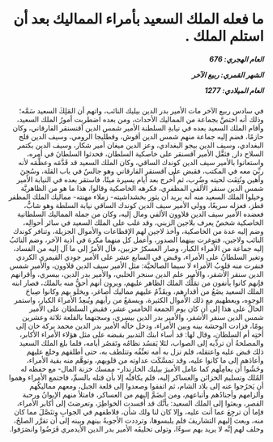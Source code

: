 <h1 dir="rtl">ما فعله الملك السعيد بأمراء المماليك بعد أن استلم الملك .</h1>

<h5 dir="rtl">العام الهجري:  676

الشهر القمري: ربيع الآخر

العام الميلادي: 1277</h5>

<p dir="rtl">في سادس ربيع الآخر مات الأمير بدر الدين بيليك النائب، واتهم أن المَلِكَ السعيد سَمَّه؛ وذلك أنه اختصَّ بجماعة من المماليك الأحداث، ومن بعده اضطربت أمورُ الملك السعيد، وأقام الملك السعيد بعده في نيابةِ السلطنة الأمير شمس الدين آقنسنقر الفارقاني، وكان حازمًا، فضم إليه جماعة منهم شمس الدين أقوش، وقطليجا الرومي، وسيف الدين قلج البغدادي، وسيف الدين بيجو البغدادي، وعز الدين ميغان أمير شكار، وسيف الدين بكتمر السلاح دار, فثقَّل الأمير آقسنقر على خاصكية السلطان، فحدثوا السلطانَ في أمره، واستعانوا بالأمير سيف الدين كوندك الساقي، وكان الملك السعيد قد قَدَّمَه وعظَّمَه لأنه ربِّيَ معه في المكتب، فقبض على آقسنقر الفارقاني وهو جالسٌ في باب القلة، وسُجِنَ وأهين ونُتِفَت لحيته وضُرِب، ثم أُخرج بعد أيام يسيرة ميتًا، فاستقر بعده في النيابة الأمير شمس الدين سنقر الألفي المظفري، فكرهه الخاصكية وقالوا، هذا ما هو من الظاهريَّة وخيلوا الملك السعيد منه أنه يريد أن يثور بخشداشيته- زملاء مهنته- مماليك الملك المظفر قطز، فعزله سريعًا، وولى الأمير سيف الدين كوندك الساقي نيابة السلطة وهو شابٌّ، فعضده الأمير سيف الدين قلاوون الألفي ومال إليه، وكان من جملة المماليك السلطانية الخاصكية شخصٌ يعرف بلاجين الزيني، وقد غلب على الملك السعيد في سائر أحوالِه، وضم إليه عدة من الخاصكية، وأخذ لاجين لهم الإقطاعات والأموال الجزيلة، وتنافر كوندك النائب ولاجين، فتوغرت بينهما الصدور، وأعمل كل منهما مكرهَ في أذية الآخر، وضم النائبُ إليه جماعة من الأمراء الكبار، وصار العسكرُ حزبين، فآل الأمرُ إلى ما آل إليه من الفساد، وتغير السلطانُ على الأمراء، وقبض في السابع عشر على الأمير جودي القيمري الكردي فنفرت منه قلوبُ الأمراء لا سيما الصالحيَّة: مثل الأمير سيف الدين قلاوون، والأمير شمس الدين سنقر الأشقر، والأمير علم الدين سنجر الحلبي، والأمير بدر الدين، بيسري، وأقرانهم فإنهم كانوا يأنفون من تمَلُّك الملك الظاهر عليهم، ويرون أنهم أحقُّ منه بالملك، فصار ابنه الملك السعيد يضَعُ من أقدارهم، ويقَدِّمُ عليهم مماليك أصاغر، ويخلو بهم وكانوا صِباحَ الوجوه، ويعطهيم مع ذلك الأموال الكثيرة، ويسمَعُ من رأيهم ويُبعِدُ الأمراءَ الكبار، واستمر الحالُ على هذا إلى أن كان يوم الجمعة الخامس عشر، فقبض السلطان على الأمير شمس الدين سنقر الأشقر، والأمير بدر الدين بيسري، وسجنهما بالقلعة ثلاثة وعشرين يومًا، فزادت الوحشة بينه وبين الأمراء، ودخل خالُه الأمير بدر الدين محمد بركة خان إلى أختِه أم السلطان، وقال لها: قد أساء ابنك التدبير بقبضه على مثل هؤلاء الأمراء الأكابر، والمصلحةُ أن تردِّيه إلى الصواب، لئلا يَفسُد نظامُه وتَقصُر أيامه، فلما بلغ الملك السعيد ذلك قبض عليه واعتقله، فلم تزل به أمه تعنِّفُه وتتلطف به، حتى أطلقهم وخلع عليهم وأعادَهم إلى ما كانوا عليه، وقد تمسَّكَت عداوته من قلوبهم، وتوهَّم منه بقية الأمراء، وخَشُوا أن يعامِلَهم كما عامل الأميرَ بيليك الخازندار- ممسك خزنة المال- مع حفظه له المُلك وتسليم الخزائن والعساكر إليه، فلم يكافئْه إلا بأن قتله بالسمِّ، فاجتمع الأمراء وهموا أن يَخرُجوا عنه إلى بلاد الشام، ثم اتفقوا وصعدوا إلى قلعة الجبل، ومعهم مماليكُهم وألزامهم وأجنادُهم وأتباعهم، ومن انضَمَّ إليهم من العساكر، فامتلأ منهم الإيوانُ ورحبة القصر، وبعثوا إلى الملك السعيد: بأنَّك قد أفسدت الخواطِرَ، وتعرضتَ إلى أكابر الأمراء، فإما أن ترجِعَ عما أنت عليه، وإلا كان لنا ولك شأن، فلاطفهم في الجوابِ وتنَصَّلَ مما كان منه، وبعث إليهم التشاريفَ فلم يلبسوها، وترددت الأجوبةُ بينهم وبينه إلى أن تقرَّر الصلحُ، وحلف لهم إنَّه لا يريد بهم سوءًا، وتولى تحليفَه الأمير بدر الدين الأيدمري فَرَضُوا وانصَرَفوا.</p></br>
